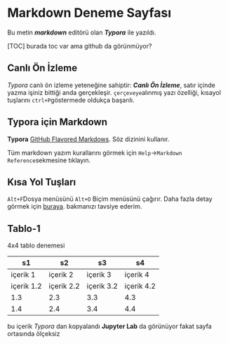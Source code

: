# Markdown Deneme Sayfası

Bu metin ***markdown*** editörü olan ***Typora*** ile yazıldı.

[TOC] burada toc var ama github da görünmüyor?

## Canlı Ön İzleme

*Typora* canlı ön izleme yeteneğine sahiptir: ***Canlı Ön İzleme***, satır içinde yazma işiniz bittiği anda gerçekleşir.  `çerçeveye`alınmış yazı özelliği, kısayol tuşlarını `ctrl+P`göstermede oldukça başarılı.

## Typora için Markdown

**Typora** [GitHub Flavored Markdows](https://help.github.com/articles/github-flavored-markdown/). Söz dizinini kullanır.

Tüm markdown yazım kurallarını görmek için `Help`->`Markdown Reference`sekmesine tıklayın.

## Kısa Yol Tuşları

`Alt+F`Dosya menüsünü `Alt+O` Biçim menüsünü çağırır. Daha fazla detay görmek için [buraya](http://support.typora.i0/Shortcut-Keys/). bakmanızı tavsiye ederim.

## Tablo-1

4x4 tablo denemesi  

| s1       | s2       | s3       | s4       |
| -------- | -------- | -------- | -------- |
| içerik 1 | içerik 2 | içerik 3 | içerik 4 |
| içerik 1.2 | içerik 2.2 | içerik 3.2 | içerik 4.2 |
| 1.3 | 2.3 | 3.3 | 4.3 |
| 1.4 | 2.4 | 3.4 | 4.4 |
bu içerik *Typora* dan kopyalandı __Jupyter Lab__ da görünüyor
fakat sayfa ortasında ölçeksiz  
